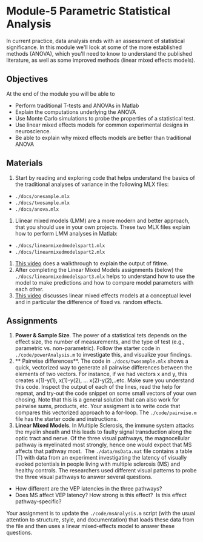 # Module-5 Parametric Statistical Analysis

In current practice, data analysis ends with an assessment of statistical significance. In this module we'll look at some of the more established methods (ANOVA), which you'll need to know to understand the published literature, as well as some improved methods (linear mixed effects models).

## Objectives

At the end of the module you will be able to 

- Perform traditional T-tests and ANOVAs in Matlab
- Explain the computations underlying the ANOVA
- Use Monte Carlo simulations to probe the properties of a statistical test.
- Use linear mixed effects models for common experimental designs in neuroscience.
- Be able to explain why mixed effects models are better than traditional ANOVA

## Materials

1. Start by reading and exploring code that helps understand the basics of the traditional analyses of variance in the following MLX files:
  - `./docs/onesample.mlx`
  - `./docs/twosample.mlx`
  - `./docs/anova.mlx`
1. Llinear mixed models (LMM) are a more modern and better approach, that you should  use in your own projects. These two MLX files explain how to perform LMM analyses in Matlab:
  - `./docs/linearmixedmodelspart1.mlx`
  - `./docs/linearmixedmodelspart2.mlx`
1. [This video](https://youtu.be/OOaofQ1WkcM) does a walkthrough to explain the output of fitlme.
1. After completing the Linear Mixed Models assignments (below) the `./docs/linearmixedmodelspart3.mlx` helps to understand how to use the model to make predictions and how to compare model parameters with each other.
1. [This video](https://www.youtube.com/watch?v=QCqF-2E86r0&t=33s) discusses linear mixed effects models at a conceptual level and in particular  the difference of fixed vs. random effects. 

## Assignments

1. **Power & Sample Size**.  The power of a statistical tets depends on the effect size, the number of measurements, and the type of test (e.g., parametric vs. non-parametric). Follow the starter code in `./code/powerAnalysis.m` to investigate this, and visualize  your findings. 
1. ** Pairwise differences**. The code in `./docs/twosample.mlx` shows a quick, vectorized way to generate all pairwise differences between the elements of two vectors. For instance, if we had vectors x and y, this creates x(1)-y(1), x(1)-y(2), ... x(2)-y(2),..etc.  Make sure you understand this code. Inspect the output of each of the lines, read the help for repmat, and try-out the code snippet on some small vectors of your own chosing. Note that this is a general solution that can also work for pairwise sums, products, etc. Your assigment is to write code that compares this vectorized approach to a for-loop. The `./code/pairwise.m` file has the starter code and instructions.
1. **Linear Mixed Models**.  In Multiple Sclerosis, the immune system attacks the myelin sheath and this leads to faulty signal transduction along the optic tract and nerve. Of the three visual pathways, the magnocellular pathway is myelinated most strongly, hence one would expect that MS affects that pathway most.  The  `./data/msData.mat` file contains a table (T) with data from an experiment investigating the latency of visually evoked potentials in people living with multiple sclerosis (MS) and healthy controls. The researchers used different visual patterns to probe the three visual pathways to answer several questions.
  - How different are the VEP latencies in the three pathways?
  - Does MS affect VEP latency? How strong is this effect?  Is this effect pathway-specific? 

Your assignment is to update  the `./code/msAnalysis.m` script (with the usual attention to structure, style, and documentation) that loads these data from the file and then uses a linear mixed-effects model to answer these questions. 


